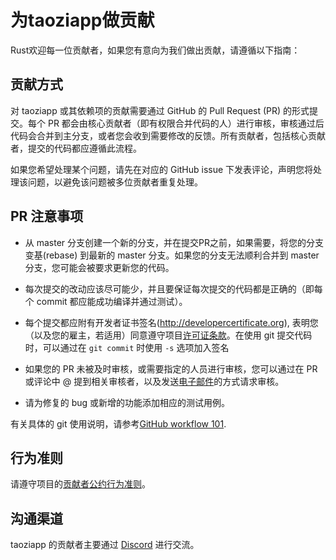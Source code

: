 # 为taoziapp做贡献

Rust欢迎每一位贡献者，如果您有意向为我们做出贡献，请遵循以下指南：

## 贡献方式

对 taoziapp 或其依赖项的贡献需要通过 GitHub 的 Pull Request (PR) 的形式提交。每个 PR 都会由核心贡献者（即有权限合并代码的人）进行审核，审核通过后代码会合并到主分支，或者您会收到需要修改的反馈。所有贡献者，包括核心贡献者，提交的代码都应遵循此流程。

如果您希望处理某个问题，请先在对应的 GitHub issue 下发表评论，声明您将处理该问题，以避免该问题被多位贡献者重复处理。

## PR 注意事项

- 从 master 分支创建一个新的分支，并在提交PR之前，如果需要，将您的分支 变基(rebase) 到最新的 master 分支。如果您的分支无法顺利合并到 master 分支，您可能会被要求更新您的代码。

- 每次提交的改动应该尽可能少，并且要保证每次提交的代码都是正确的（即每个 commit 都应能成功编译并通过测试）。

- 每个提交都应附有开发者证书签名(http://developercertificate.org), 表明您（以及您的雇主，若适用）同意遵守项目[许可证条款](../LICENCE)。在使用 git 提交代码时，可以通过在 `git commit` 时使用 `-s` 选项加入签名

- 如果您的 PR 未被及时审核，或需要指定的人员进行审核，您可以通过在 PR 或评论中 @ 提到相关审核者，以及发送[电子邮件](mailto:info@taoziapp.com)的方式请求审核。

- 请为修复的 bug 或新增的功能添加相应的测试用例。

有关具体的 git 使用说明，请参考[GitHub workflow 101](https://github.com/servo/servo/wiki/GitHub-workflow).

## 行为准则

请遵守项目的[贡献者公约行为准则](./CODE_OF_CONDUCT-ZH.md)。


## 沟通渠道

taoziapp 的贡献者主要通过 [Discord](https://discord.gg/nDceKgxnkV) 进行交流。
